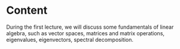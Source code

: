 <h1>Content</h1>
During the first lecture, we will discuss some fundamentals of linear algebra, such as vector spaces, matrices and matrix operations, eigenvalues, eigenvectors, spectral decomposition.
